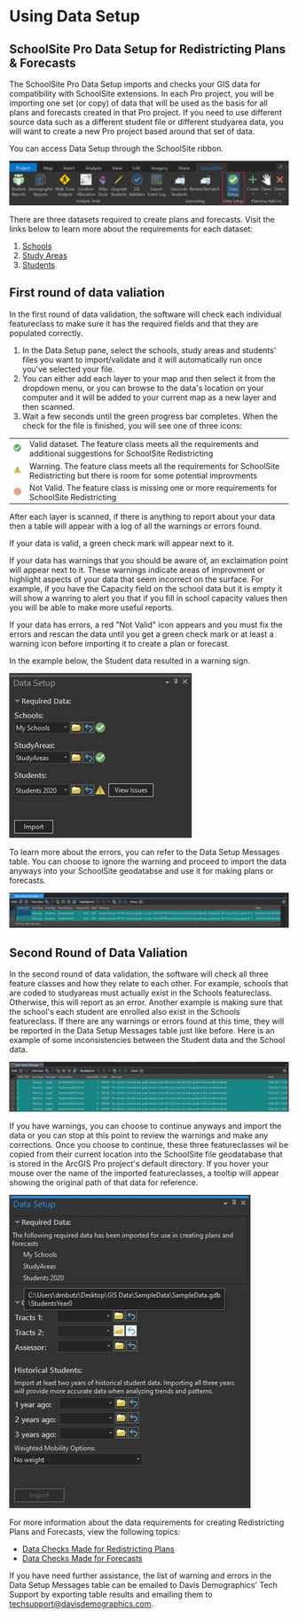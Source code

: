 # Using Data Setup
## SchoolSite Pro Data Setup for Redistricting Plans & Forecasts
The SchoolSite Pro Data Setup imports and checks your GIS data for compatibility with SchoolSite extensions. In each Pro project, you will be importing one set (or copy) of data that will be used as the basis for all plans and forecasts created in that Pro project. If you need to use different source data such as a different student file or different studyarea data, you will want to create a new Pro project based around that set of data.

You can access Data Setup through the SchoolSite ribbon.

<p align="center">
  <img src="datasetup.png">
</p>

There are three datasets required to create plans and forecasts. Visit the links below to learn more about the requirements for each dataset:
1.	[Schools](../createData/createSchools.md)
2.	[Study Areas](../createData/createStudyareas.md) 
3.	[Students](../createData/createStudents.md)


## First round of data valiation
In the first round of data validation, the software will check each individual featureclass to make sure it has the required fields and that they are populated correctly.

1. In the Data Setup pane, select the  schools, study areas and students’ files you want to import/validate and it will automatically run once you've selected your file.
2. You can either add each layer to your map and then select it from the dropdown menu, or you can browse to the data's location on your computer and it will be added to your current map as a new layer and then scanned.
3. Wait a few seconds until the green progress bar completes. When the check for the file is finished, you will see one of three icons:

<table>
  <tr>
    <td> <img src= "Valid32.png"> </td>
    <td> Valid dataset. The feature class meets all the requirements and additional suggestions for SchoolSite Redistricting </td>
  </tr>
  <tr>
    <td> <img src = "warning.png"> </td>
    <td> Warning. The feature class meets all the requirements for SchoolSite Redistricting but there is room for some potential improvments </td>
  </tr>
  <tr>
    <td> <img src = "Stop32.png"> </td>
    <td> Not Valid. The feature class is missing one or more requirements for SchoolSite Redistricting </td>
  </tr>
</table>
  
After each layer is scanned, if there is anything to report about your data then a table will appear with a log of all the warnings or errors found. 
  
If your data is valid, a green check mark will appear next to it.

If your data has warnings that you should be aware of, an exclaimation point will appear next to it. These warnings indicate areas of improvment or highlight aspects of your data that seem incorrect on the surface. For example, if you have the Capacity field on the school data but it is empty it will show a wanring to alert you that if you fill in school capacity values then you will be able to make more useful reports.

If your data has errors, a red "Not Valid" icon appears and you must fix the errors and rescan the data until you get a green check mark or at least a warning icon before importing it to create a plan or forecast.

In the example below, the Student data resulted in a warning sign. 

<img src = "dataSetupWarning.png">

To learn more about the errors, you can refer to the Data Setup Messages table. You can choose to ignore the warning and proceed to import the data anyways into your SchoolSite geodatabse and use it for making plans or forecasts.

<img src = "dataSetupWarningTable.png">

## Second Round of Data Valiation
In the second round of data validation, the software will check all three feature classes and how they relate to each other. For example, schools that are coded to studyareas must actually exist in the Schools featureclass. Otherwise, this will report as an error. Another example is making sure that the school's each student are enrolled also exist in the Schools featureclass. If there are any warnings or errors found at this time, they will be reported in the Data Setup Messages table just like before. Here is an example of some inconsistencies between the Student data and the School data.

<img src = "dataSetupWarningStep2.png">

If you have warnings, you can choose to continue anyways and import the data or you can stop at this point to review the warnings and make any corrections. Once you choose to continue, these three featureclasses wil be copied from their current location into the SchoolSite file geodatabase that is stored in the ArcGIS Pro project's default directory. If you hover your mouse over the name of the imported featureclasses, a tooltip will appear showing the original path of that data for reference.

<img src = "dataImported.png">

For more information about the data requirements for creating Redistricting Plans and Forecasts, view the following topics:
* [Data Checks Made for Redistricting Plans](checkRedistrict.md)
* [Data Checks Made for Forecasts](checkForecasts.md)

If you have need further assistance, the list of warning and errors in the Data Setup Messages table can be emailed to Davis Demographics' Tech Support by exporting table results and emailing them to techsupport@davisdemographics.com.
